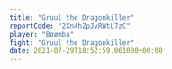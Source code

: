 ```yaml
---
title: "Gruul the Dragonkiller"
reportCode: "2Xn4hZpJvRWtL7zC"
player: "Bøømba"
fight: "Gruul the Dragonkiller"
date: 2021-07-29T18:52:59.061000+00:00
---
```

